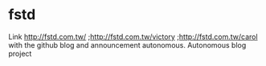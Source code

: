 # fstd
Link http://fstd.com.tw/ ;http://fstd.com.tw/victory ;http://fstd.com.tw/carol with the github blog and announcement autonomous. 
Autonomous blog project
